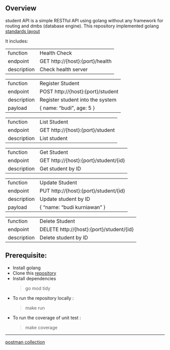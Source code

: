## Overview

student API is a simple RESTful API using golang without any framework for routing and dmbs (database engine). This repository implemented golang [standards layout](https://github.com/golang-standards/project-layout)

It includes:

|             |                                 |
| ----------- | ------------------------------- |
| function    | Health Check                    |
| endpoint    | GET http://{host}:{port}/health |
| description | Check health server             |

|             |                                   |
| ----------- | --------------------------------- |
| function    | Register Student                  |
| endpoint    | POST http://{host}:{port}/student |
| description | Register student into the system  |
| payload     | { name: “budi”, age: 5 }          |

|             |                                  |
| ----------- | -------------------------------- |
| function    | List Student                     |
| endpoint    | GET http://{host}:{port}/student |
| description | List student                     |

|             |                                       |
| ----------- | ------------------------------------- |
| function    | Get Student                           |
| endpoint    | GET http://{host}:{port}/student/{id} |
| description | Get student by ID                     |

|             |                                       |
| ----------- | ------------------------------------- |
| function    | Update Student                        |
| endpoint    | PUT http://{host}:{port}/student/{id} |
| description | Update student by ID                  |
| payload     | { “name: “budi kurniawan” }           |

|             |                                          |
| ----------- | ---------------------------------------- |
| function    | Delete Student                           |
| endpoint    | DELETE http://{host}:{port}/student/{id} |
| description | Delete student by ID                     |

## Prerequisite:

- Install golang
- Clone this [repository](https://github.com/yahfiilham/student-api)
- Install dependencies
  > go mod tidy
- To run the repository locally :
  > make run
- To run the coverage of unit test :
  > make coverage

---

[postman collection](https://api.postman.com/collections/17037134-0b2b3ef7-66c1-4b0a-8d8b-c88faedcf7b5?access_key=PMAT-01GP1VC237XE84BEF7HZEYNQR1)
